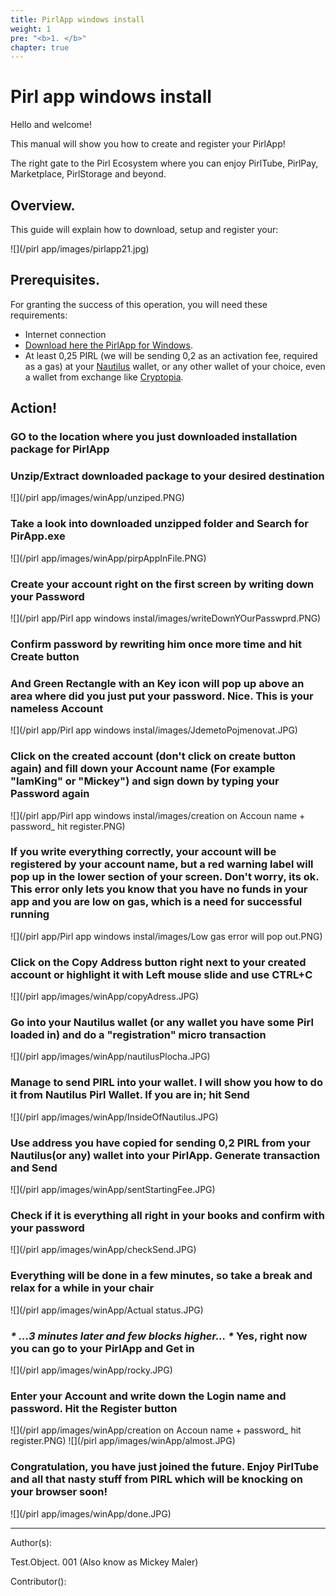 ```yaml
---
title: PirlApp windows install
weight: 1
pre: "<b>1. </b>"
chapter: true
---
```


# Pirl app windows install

Hello and welcome!

This manual will show you how to create and register your PirlApp!

The right gate to the Pirl Ecosystem where you can enjoy PirlTube, PirlPay, Marketplace, PirlStorage and beyond.

## Overview.

This guide will explain how to download, setup and register your:

![](/pirl app/images/pirlapp21.jpg)

## Prerequisites.

For granting the success of this operation, you will need these requirements:

* Internet connection
* [Download here the PirlApp for Windows](https://drive.google.com/file/d/1teSDG-8GHxu06GchCCL87qM4dQdj2eJV/view?usp=sharing "PirlApp for Windows").
* At least 0,25 PIRL (we will be sending 0,2 as an activation fee, required as a gas) at your [Nautilus](https://pirl.io/en/nautilus-wallet/) wallet, or any other wallet of your choice, even a wallet from exchange like [Cryptopia](https://www.cryptopia.co.nz).

## Action!

### GO to the location where you just downloaded installation package for PirlApp
### Unzip/Extract downloaded package to your desired destination
![](/pirl app/images/winApp/unziped.PNG)
### Take a look into downloaded unzipped folder and Search for PirApp.exe
![](/pirl app/images/winApp/pirpAppInFile.PNG)
### Create your account right on the first screen by writing down your Password
![](/pirl app/Pirl app windows instal/images/writeDownYOurPasswprd.PNG)
### Confirm password by rewriting him once more time and hit Create button
### And Green Rectangle with an Key icon will pop up above an area where did you just put your password. Nice. This is your nameless Account
![](/pirl app/Pirl app windows instal/images/JdemetoPojmenovat.JPG)
### Click on the created account (don't click on create button again) and fill down your Account name (For example "IamKing" or "Mickey") and sign down by typing your Password again
![](/pirl app/Pirl app windows instal/images/creation on Accoun name + password_ hit register.PNG)
### If you write everything correctly, your account will be registered by your account name, but a red warning label will pop up in the lower section of your screen. Don't worry, its ok. This error only lets you know that you have no funds in your app and you are low on gas, which is a need for successful running
![](/pirl app/Pirl app windows instal/images/Low gas error will pop out.PNG)
### Click on the Copy Address button right next to your created account or  highlight it with Left mouse slide and use CTRL+C
![](/pirl app/images/winApp/copyAdress.JPG)
### Go into your Nautilus wallet (or any wallet you have some Pirl loaded in) and do a "registration" micro transaction
![](/pirl app/images/winApp/nautilusPlocha.JPG)
### Manage to send PIRL into your wallet. I will show you how to do it from Nautilus Pirl Wallet. If you are in; hit Send
![](/pirl app/images/winApp/InsideOfNautilus.JPG)
### Use address you have copied for sending 0,2 PIRL from your Nautilus(or any) wallet into your PirlApp. Generate transaction and Send
![](/pirl app/images/winApp/sentStartingFee.JPG)

### Check if it is everything all right in your books and confirm with your password
![](/pirl app/images/winApp/checkSend.JPG)
### Everything will be done in a few minutes, so take a break and relax for a while in your chair
![](/pirl app/images/winApp/Actual status.JPG)
### _* ...3 minutes later and few blocks higher... *_ Yes, right now you can go to your PirlApp and Get in
![](/pirl app/images/winApp/rocky.JPG)
### Enter your Account and write down the Login name and password. Hit the Register button
![](/pirl app/images/winApp/creation on Accoun name + password_ hit register.PNG)
![](/pirl app/images/winApp/almost.JPG)
### Congratulation, you have just joined the future. Enjoy PirlTube and all that nasty stuff from PIRL which will be knocking on your browser soon!
![](/pirl app/images/winApp/done.JPG)


---
Author(s):

Test.Object. 001 (Also know as Mickey Maler)

Contributor():
